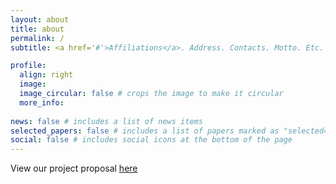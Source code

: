 ```yaml
---
layout: about
title: about
permalink: /
subtitle: <a href='#'>Affiliations</a>. Address. Contacts. Motto. Etc.

profile:
  align: right
  image: 
  image_circular: false # crops the image to make it circular
  more_info:
  
news: false # includes a list of news items
selected_papers: false # includes a list of papers marked as "selected={true}"
social: false # includes social icons at the bottom of the page
---
```


View our project proposal [here](https://docs.google.com/document/d/1ECPBBzLD85j11i7b2N0DGE6IpOhdvrIZKCrS3YNjKvs/edit?usp=sharing)


